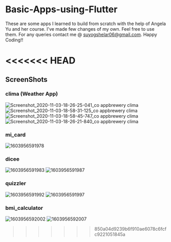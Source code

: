 # Basic-Apps-using-Flutter

These are some apps I learned to build from scratch with the help of Angela Yu and her course. I've made few changes of my own. Feel free to use them. For any queries contact me @ suyogshelar06@gmail.com. Happy Coding!! 

<<<<<<< HEAD
=======
## ScreenShots 
### clima (Weather App)
![Screenshot_2020-11-03-18-26-25-041_co appbrewery clima](https://user-images.githubusercontent.com/48583189/98073212-d7856e00-1e8d-11eb-90be-a0a7217495da.jpg)
![Screenshot_2020-11-03-18-58-31-125_co appbrewery clima](https://user-images.githubusercontent.com/48583189/98073214-d94f3180-1e8d-11eb-9d0a-ba27e521f972.jpg)
![Screenshot_2020-11-03-18-58-45-747_co appbrewery clima](https://user-images.githubusercontent.com/48583189/98073216-d9e7c800-1e8d-11eb-8645-44feaff41b68.jpg)
![Screenshot_2020-11-03-18-26-21-840_co appbrewery clima](https://user-images.githubusercontent.com/48583189/98073217-d9e7c800-1e8d-11eb-9af4-b0b616e7b85c.jpg)
### mi_card
![1603956591978](https://user-images.githubusercontent.com/48583189/97539883-c1d4fc00-19e8-11eb-8760-57e36b780493.jpg)
### dicee
![1603956591983](https://user-images.githubusercontent.com/48583189/97539886-c4cfec80-19e8-11eb-8b8b-1b14cdec116f.jpg)
![1603956591987](https://user-images.githubusercontent.com/48583189/97539893-c699b000-19e8-11eb-8cdb-300dd35c9494.jpg)
### quizzler
![1603956591992](https://user-images.githubusercontent.com/48583189/97539898-c8fc0a00-19e8-11eb-9d61-d61dc1808f98.jpg)
![1603956591997](https://user-images.githubusercontent.com/48583189/97539900-c994a080-19e8-11eb-96af-fb2d33740647.jpg)
### bmi_calculator
![1603956592002](https://user-images.githubusercontent.com/48583189/97539904-cac5cd80-19e8-11eb-95d2-059bfa3b4546.jpg)
![1603956592007](https://user-images.githubusercontent.com/48583189/97539907-cb5e6400-19e8-11eb-802e-6383dd45555e.jpg)
>>>>>>> 850a04d9239b6f910ae6078c6fcfc9221051845a
